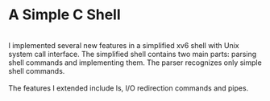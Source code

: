 # A Simple C Shell
<br>I implemented several new features in a simplified xv6 shell with Unix system call interface. The simplified shell contains two main parts: parsing shell commands and implementing them. The parser recognizes only simple shell commands. 
<br>
<br>The features I extended include ls, I/O redirection commands and pipes.
